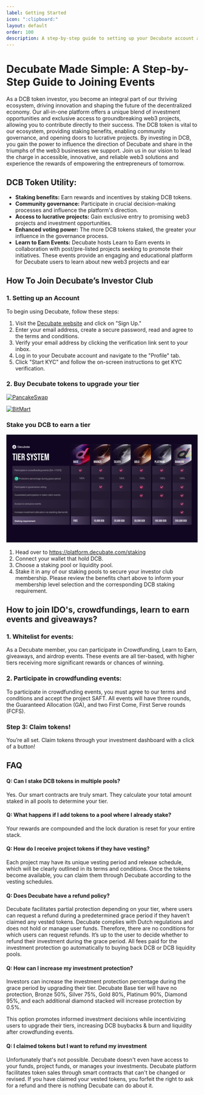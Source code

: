 ```yaml
---
label: Getting Started
icon: ":clipboard:"
layout: default
order: 100
description: A step-by-step guide to setting up your Decubate account and getting started with the platform.
---
```

# Decubate Made Simple: A Step-by-Step Guide to Joining Events
As a DCB token investor, you become an integral part of our thriving ecosystem, driving innovation and shaping the future of the decentralized economy. Our all-in-one platform offers a unique blend of investment opportunities and exclusive access to groundbreaking web3 projects, allowing you to contribute directly to their success. The DCB token is vital to our ecosystem, providing staking benefits, enabling community governance, and opening doors to lucrative projects. By investing in DCB, you gain the power to influence the direction of Decubate and share in the triumphs of the web3 businesses we support. Join us in our vision to lead the charge in accessible, innovative, and reliable web3 solutions and experience the rewards of empowering the entrepreneurs of tomorrow.

## DCB Token Utility:
- <b>Staking benefits:</b> Earn rewards and incentives by staking DCB tokens.
- <b>Community governance:</b> Participate in crucial decision-making processes and influence the platform's direction.
- <b>Access to lucrative projects:</b> Gain exclusive entry to promising web3 projects and investment opportunities.
- <b>Enhanced voting power:</b> The more DCB tokens staked, the greater your influence in the governance process.
- <b>Learn to Earn Events:</b> Decubate hosts Learn to Earn events in collaboration with post/pre-listed projects seeking to promote their initiatives. These events provide an engaging and educational platform for Decubate users to learn about new web3 projects and ear

## How To Join Decubate’s Investor Club

### 1. Setting up an Account

To begin using Decubate, follow these steps:

1. Visit the [Decubate website](https://www.decubate.com/) and click on "Sign Up."
2. Enter your email address, create a secure password, read and agree to the terms and conditions.
3. Verify your email address by clicking the verification link sent to your inbox.
4. Log in to your Decubate account and navigate to the "Profile" tab.
5. Click "Start KYC" and follow the on-screen instructions to get KYC verification.

### 2. Buy Decubate tokens to upgrade your tier

[![PancakeSwap](https://img.shields.io/badge/-Buy%20on%20PancakeSwap-blue?style=for-the-badge&logo=pancakeswap)](https://pancakeswap.finance/swap?inputCurrency=0xe9e7CEA3DedcA5984780Bafc599bD69ADd087D56&outputCurrency=0xEAc9873291dDAcA754EA5642114151f3035c67A)

[![BitMart](https://img.shields.io/badge/-Buy%20on%20BitMart-orange?style=for-the-badge&logo=bitmart)](https://www.bitmart.com/trade/en?layout=basic&theme=dark&symbol=DCB_USDT)

### Stake you DCB to earn a tier
![Decubate Tier System](../static/tier_system_image.png)

1. Head over to https://platform.decubate.com/staking
2. Connect your wallet that hold DCB.
3. Choose a staking pool or liquidity pool.
4. Stake it in any of our staking pools to secure your investor club membership. Please review the benefits chart above to inform your membership level selection and the corresponding DCB staking requirement.

## How to join IDO's, crowdfundings, learn to earn events and giveaways?
### 1. Whitelist for events:
As a Decubate member, you can participate in Crowdfunding, Learn to Earn, giveaways, and airdrop events. These events are all tier-based, with higher tiers receiving more significant rewards or chances of winning.

### 2. Participate in crowdfunding events:
To participate in crowdfunding events, you must agree to our terms and conditions and accept the project SAFT. All events will have three rounds, the Guaranteed Allocation (GA), and two First Come, First Serve rounds (FCFS).

### Step 3: Claim tokens!
You’re all set. Claim tokens through your investment dashboard with a click of a button!


## FAQ
#### Q: Can I stake DCB tokens in multiple pools?
Yes. Our smart contracts are truly smart. They calculate your total amount staked in all pools to determine your tier.

#### Q: What happens if I add tokens to a pool where I already stake?
Your rewards are compounded and the lock duration is reset for your entire stack.

#### Q: How do I receive project tokens if they have vesting?
Each project may have its unique vesting period and release schedule, which will be clearly outlined in its terms and conditions. Once the tokens become available, you can claim them through Decubate according to the vesting schedules.

#### Q: Does Decubate have a refund policy?
Decubate facilitates partial protection depending on your tier, where users can request a refund during a predetermined grace period if they haven’t claimed any vested tokens. Decubate complies with Dutch regulations and does not hold or manage user funds. Therefore, there are no conditions for which users can request refunds. It’s up to the user to decide whether to refund their investment during the grace period. All fees paid for the investment protection go automatically to buying back DCB or DCB liquidity pools.

#### Q: How can I increase my investment protection?
Investors can increase the investment protection percentage during the grace period by upgrading their tier. Decubate Base tier will have no protection, Bronze 50%, Silver 75%, Gold 80%, Platinum 90%, Diamond 95%, and each additional diamond stacked will increase protection by 0.5%. 

This option promotes informed investment decisions while incentivizing users to upgrade their tiers, increasing DCB buybacks & burn and liquidity after crowdfunding events.

#### Q: I claimed tokens but I want to refund my investment
Unfortunately that's not possible. Decubate doesn't even have access to your funds, project funds, or manages your investments. Decubate platform facilitates token sales through smart contracts that can't be changed or revised. If you have claimed your vested tokens, you forfeit the right to ask for a refund and there is nothing Decubate can do about it.